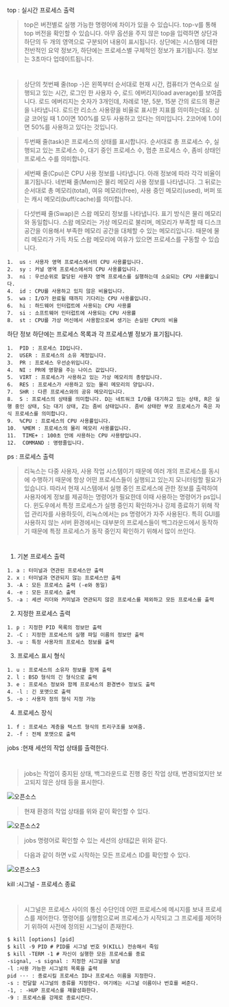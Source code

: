 top : 실시간 프로세스 출력
>top은 버전별로 실행 가능한 명령어에 차이가 있을 수 있습니다. top-v를 통해 top 버전을 확인할 수 있습니다. 아무 옵션을 주지 않은 top을 입력하면 상단과 하단의 두 개의 영역으로 구분되어 내용이 표시됩니다. 상단에는 시스템에 대한 전반적인 요약 정보가, 하단에는 프로세스별 구체적인 정보가 표기됩니다. 정보는 3초마다 업데이트됩니다.
#
>상단의 첫번째 줄(top -)은 왼쪽부터 순서대로 현재 시간, 컴퓨터가 연속으로 실행되고 있는 시간, 로그인 한 사용자 수, 로드 에버리지(load average)를 보여줍니다. 로드 에버리지는 숫자가 3개인데, 차례로 1분, 5분, 15분 간의 로드의 평균을 나타냅니다. 로드란 리소스 사용량을 비율로 표시한 지표를 의미하는데요.
싱글 코어일 때 1.0이면 100%를 모두 사용하고 있다는 의미입니다. 2코어에 1.0이면 50%를 사용하고 있다는 것입니다.

>두번째 줄(task)은 프로세스의 상태를 표시합니다. 순서대로 총 프로세스 수, 실행되고 있는 프로세스 수, 대기 중인 프로세스 수, 멈춘 프로세스 수, 좀비 상태인 프로세스 수를 의미합니다.

>세번째 줄(Cpu)은 CPU 사용 정보를 나타냅니다. 아래 정보에 따라 각각 비율이 표기됩니다. 
>네번째 줄(Mem)은 물리 메모리 사용 정보를 나타냅니다. 그 뒤로는 순서대로 총 메모리(total), 여유 메모리(free), 사용 중인 메모리(used), 버퍼 또는 캐시 메모리(buff/cache)를 의미합니다.

>다섯번째 줄(Swap)은 스왑 메모리 정보를 나타냅니다. 표기 방식은 물리 메모리와 동일합니다. 스왑 메모리는 가상 메모리로 불리며, 메모리가 부족할 때 디스크 공간을 이용해서 부족한 메모리 공간을 대체할 수 있는 메모리입니다. 
때문에 물리 메모리가 가득 차도 스왑 메모리에 여유가 있으면 프로세스를 구동할 수 있습니다.
```
1.  us : 사용자 영역 프로세스에서의 CPU 사용률입니다.
2.  sy : 커널 영역 프로세스에서의 CPU 사용률입니다.
3.  ni : 우선순위로 할당된 사용자 영역 프로세스를 실행하는데 소요되는 CPU 사용률입니다.
4.  id : CPU를 사용하고 있지 않은 비율입니다.
5.  wa : I/O가 완료될 때까지 기다리는 CPU 사용률입니다.
6.  hi : 하드웨어 인터럽트에 사용되는 CPU 사용률
7.  si : 소프트웨어 인터럽트에 사용되는 CPU 사용률
8.  st : CPU를 가상 머신에서 사용함으로써 생기는 손실된 CPU의 비율
```
하단 정보
하단에는 프로세스 목록과 각 프로세스별 정보가 표기됩니다.
```
1.  PID : 프로세스 ID입니다.
2.  USER : 프로세스의 소유 계정입니다.
3.  PR : 프로세스 우선순위입니다.
4.  NI : PR에 영향을 주는 나이스 값입니다.
5.  VIRT : 프로세스가 사용하고 있는 가상 메모리의 총량입니다.
6.  RES : 프로세스가 사용하고 있는 물리 메모리의 양입니다.
7.  SHR : 다른 프로세스와의 공유 메모리입니다.
8.  S : 프로세스의 상태를 의미합니다. D는 네트워크 I/O를 대기하고 있는 상태, R은 실행 중인 상태, S는 대기 상태, Z는 좀비 상태입니다. 좀비 상태란 부모 프로세스가 죽은 자식 프로세스를 의미합니다.
9.  %CPU : 프로세스의 CPU 사용률입니다.
10.  %MEM : 프로세스의 물리 메모리 사용률입니다.
11.  TIME+ : 100초 안에 사용하는 CPU 사용량입니다.
12.  COMMAND : 명령줄입니다.
```  
ps : 프로세스 출력
>리눅스는 다중 사용자, 사용 작업 시스템이기 때문에 여러 개의 프로세스를 동시에 수행하기 때문에 항상 어떤 프로세스들이 실행되고 있는지 모니터링할 필요가 있습니다.
따라서 현재 시스템에서 실행 중인 프로세스에 관한 정보를 출력하여 사용자에게 정보를 제공하는 명령어가 필요한데 이때 사용하는 명령어가 ps입니다.
윈도우에서 특정 프로세스가 실행 중인지 확인하거나 강제 종료하기 위해 작업 관리자를 사용하듯이, 리눅스에서는 ps 명령어가 자주 사용된다.
특히 GUI를 사용하지 않는 서버 환경에서는 대부분의 프로세스들이 백그라운드에서 동작하기 때문에 특정 프로세스가 동작 중인지 확인하기 위해서 많이 쓰인다.
#
1. 기본 프로세스 출력
```
1. a : 터미널과 연관된 프로세스만 출력
2. x : 터미널과 연관되지 않는 프로세스만 출력
3. -A : 모든 프로세스 출력 (-e와 동일)
4. -e : 모든 프로세스 출력
5. -a : 세션 리더와 커미널과 연관되지 않은 프로세스를 제외하고 모든 프로세스를 출력
```
2. 지정한 프로세스 출력
```
1. p : 지정한 PID 목록의 정보만 출력
2. -C : 지정한 프로세스의 실행 파일 이름의 정보만 출력
3. -u : 특정 사용자의 프로세스 정보를 출력
```
3. 프로세스 표시 형식
```
1. u : 프로세스의 소유자 정보를 함께 출력
2. l : BSD 형식의 긴 형식으로 출력
3. e : 프로세스 정보와 함께 프로세스의 환경변수 정보도 출력
4. -l : 긴 포맷으로 출력
5. -o : 사용자 정의 형식 지정 가능
```
4. 프로세스 장식
```
1. f : 프로세스 계층을 텍스트 형식의 트리구조를 보여줌.
2. -f : 전체 포맷으로 출력
```
jobs :현재 세션의 작업 상태를 출력한다.
#
>jobs는 작업이 중지된 상태, 백그라운드로 진행 중인 작업 상태, 변경되었지만 보고되지 않은 상태 등을 표시한다.

![오픈소스](https://github.com/jerry0579/read.me/assets/166896121/ee68b2f3-2c95-4699-8015-b9d198dbc66e)

>현재 환경의 작업 상태를 위와 같이 확인할 수 있다.

![오픈소스2](https://github.com/jerry0579/read.me/assets/166896121/283ff626-e2b4-44a7-bd4a-d6e08f9028c8)
>jobs 명령어로 확인할 수 있는 세션의 상태값은 위와 같다.


>다음과 같이 하면 v로 시작하는 모든 프로세스 ID를 확인할 수 있다.

![오픈소스3](https://github.com/jerry0579/read.me/assets/166896121/1e7fc369-74ae-4ec2-9701-dc38a39487cb)

 
kill :시그널 - 프로세스 종료
#
>시그널은 프로세스 사이의 통신 수단인데 어떤 프로세스에 메시지를 보내 프로세스를 제어한다.
명령어를 실행함으로써 프로세스가 시작되고 그 프로세를 제어하기 위하여 사전에 정의된 시그널이 존재한다.
```
$ kill [options] [pid]
$ kill -9 PID # PID를 시그널 번호 9(KILL) 전송해서 죽임
$ kill -TERM -1 # 자신이 실행한 모든 프로세스를 종료
-signal, -s signal : 지정한 시그널을 보냄
-l :사용 가능한 시그널의 목록을 출력
pid ··· : 종료시킬 프로세스 ID나 프로세스 이름을 지정한다.
-s : 전달할 시그널의 종류를 지정한다. 여기에는 시그널 이름이나 번호를 써준다.
-1, : -HUP 프로세스를 재활성화한다.
-9 : 프로세스를 강제로 종료시킨다.
```
